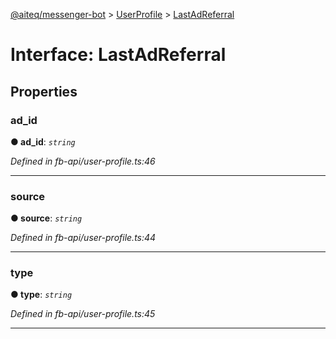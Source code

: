 [@aiteq/messenger-bot](../README.md) > [UserProfile](../modules/userprofile.md) > [LastAdReferral](../interfaces/userprofile.lastadreferral.md)



# Interface: LastAdReferral


## Properties
<a id="ad_id"></a>

###  ad_id

**●  ad_id**:  *`string`* 

*Defined in fb-api/user-profile.ts:46*





___

<a id="source"></a>

###  source

**●  source**:  *`string`* 

*Defined in fb-api/user-profile.ts:44*





___

<a id="type"></a>

###  type

**●  type**:  *`string`* 

*Defined in fb-api/user-profile.ts:45*





___


